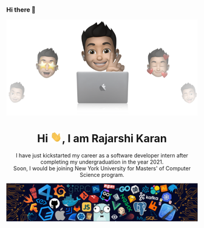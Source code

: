 ### Hi there 👋

<p align="center"><img src="https://raw.githubusercontent.com/KevinPatel04/KevinPatel04/master/cover-thompson.png"></p>


<h1 align="center">Hi <img src="https://raw.githubusercontent.com/KevinPatel04/KevinPatel04/master/Hi.gif" width="30px">, I am Rajarshi Karan </h1>

<p align="center" width="150px"> I have just kickstarted my career as a software developer intern after completing my undergraduation in the year 2021. <br>Soon, I would be joining New York University for Masters' of Computer Science program.</p>

<p align="center"><img src="https://raw.githubusercontent.com/KevinPatel04/KevinPatel04/master/header.png"></p>

<!--
**arkayyy/arkayyy** is a ✨ _special_ ✨ repository because its `README.md` (this file) appears on your GitHub profile.

Here are some ideas to get you started:

- 🔭 I’m currently working on ...
- 🌱 I’m currently learning ...
- 👯 I’m looking to collaborate on ...
- 🤔 I’m looking for help with ...
- 💬 Ask me about ...
- 📫 How to reach me: ...
- 😄 Pronouns: ...
- ⚡ Fun fact: ...
-->
